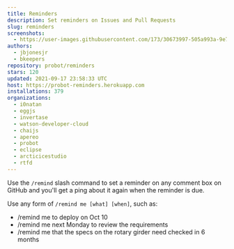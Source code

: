 ```yaml
---
title: Reminders
description: Set reminders on Issues and Pull Requests
slug: reminders
screenshots:
  - https://user-images.githubusercontent.com/173/30673997-505a993a-9e77-11e7-8f0f-d5a606816e8e.png
authors:
  - jbjonesjr
  - bkeepers
repository: probot/reminders
stars: 120
updated: 2021-09-17 23:58:33 UTC
host: https://probot-reminders.herokuapp.com
installations: 379
organizations:
  - i0natan
  - eggjs
  - invertase
  - watson-developer-cloud
  - chaijs
  - apereo
  - probot
  - eclipse
  - arcticicestudio
  - rtfd
---
```


Use the `/remind` slash command to set a reminder on any comment box on GitHub and you'll get a ping about it again when the reminder is due.

Use any form of `/remind me [what] [when]`, such as:

- /remind me to deploy on Oct 10
- /remind me next Monday to review the requirements
- /remind me that the specs on the rotary girder need checked in 6 months
